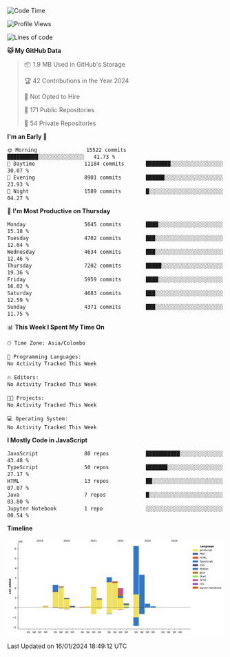 
<!--START_SECTION:waka-->
![Code Time](http://img.shields.io/badge/Code%20Time-1%2C461%20hrs%2028%20mins-blue)

![Profile Views](http://img.shields.io/badge/Profile%20Views-0-blue)

![Lines of code](https://img.shields.io/badge/From%20Hello%20World%20I%27ve%20Written-27.0%20million%20lines%20of%20code-blue)

**🐱 My GitHub Data** 

> 📦 1.9 MB Used in GitHub's Storage 
 > 
> 🏆 42 Contributions in the Year 2024
 > 
> 🚫 Not Opted to Hire
 > 
> 📜 171 Public Repositories 
 > 
> 🔑 54 Private Repositories 
 > 
**I'm an Early 🐤** 

```text
🌞 Morning                15522 commits       ██████████░░░░░░░░░░░░░░░   41.73 % 
🌆 Daytime                11184 commits       ████████░░░░░░░░░░░░░░░░░   30.07 % 
🌃 Evening                8901 commits        ██████░░░░░░░░░░░░░░░░░░░   23.93 % 
🌙 Night                  1589 commits        █░░░░░░░░░░░░░░░░░░░░░░░░   04.27 % 
```
📅 **I'm Most Productive on Thursday** 

```text
Monday                   5645 commits        ████░░░░░░░░░░░░░░░░░░░░░   15.18 % 
Tuesday                  4702 commits        ███░░░░░░░░░░░░░░░░░░░░░░   12.64 % 
Wednesday                4634 commits        ███░░░░░░░░░░░░░░░░░░░░░░   12.46 % 
Thursday                 7202 commits        █████░░░░░░░░░░░░░░░░░░░░   19.36 % 
Friday                   5959 commits        ████░░░░░░░░░░░░░░░░░░░░░   16.02 % 
Saturday                 4683 commits        ███░░░░░░░░░░░░░░░░░░░░░░   12.59 % 
Sunday                   4371 commits        ███░░░░░░░░░░░░░░░░░░░░░░   11.75 % 
```


📊 **This Week I Spent My Time On** 

```text
🕑︎ Time Zone: Asia/Colombo

💬 Programming Languages: 
No Activity Tracked This Week

🔥 Editors: 
No Activity Tracked This Week

🐱‍💻 Projects: 
No Activity Tracked This Week

💻 Operating System: 
No Activity Tracked This Week
```

**I Mostly Code in JavaScript** 

```text
JavaScript               80 repos            ███████████░░░░░░░░░░░░░░   43.48 % 
TypeScript               50 repos            ███████░░░░░░░░░░░░░░░░░░   27.17 % 
HTML                     13 repos            ██░░░░░░░░░░░░░░░░░░░░░░░   07.07 % 
Java                     7 repos             █░░░░░░░░░░░░░░░░░░░░░░░░   03.80 % 
Jupyter Notebook         1 repo              ░░░░░░░░░░░░░░░░░░░░░░░░░   00.54 % 
```



**Timeline**

![Lines of Code chart](https://raw.githubusercontent.com/ccweerasinghe1994/ccweerasinghe1994/master/assets/bar_graph.png)


 Last Updated on 16/01/2024 18:49:12 UTC
<!--END_SECTION:waka-->
